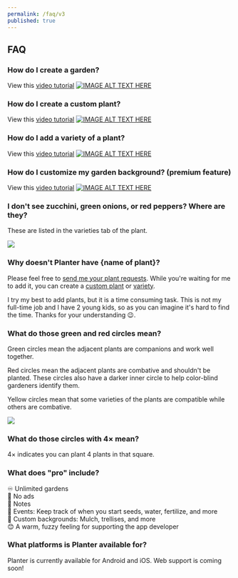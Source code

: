 ```yaml
---
permalink: /faq/v3
published: true
---
```


## FAQ

### How do I create a garden?

View this [video tutorial](https://youtu.be/bUXQpFhvP1o)
[![IMAGE ALT TEXT HERE](https://img.youtube.com/vi/bUXQpFhvP1o/0.jpg)](https://youtu.be/bUXQpFhvP1o)

### How do I create a custom plant?

View this [video tutorial](https://youtu.be/A-6cZsS_s_I)
[![IMAGE ALT TEXT HERE](https://img.youtube.com/vi/A-6cZsS_s_I/0.jpg)](https://youtu.be/A-6cZsS_s_I)

### How do I add a variety of a plant?

View this [video tutorial](https://youtu.be/DfDtJSIL0dg)
[![IMAGE ALT TEXT HERE](https://img.youtube.com/vi/DfDtJSIL0dg/0.jpg)](https://youtu.be/DfDtJSIL0dg)

### How do I customize my garden background? (premium feature)

View this [video tutorial](https://youtu.be/aTJlkn8BpFw)
[![IMAGE ALT TEXT HERE](https://img.youtube.com/vi/aTJlkn8BpFw/0.jpg)](https://youtu.be/aTJlkn8BpFw)

### I don't see zucchini, green onions, or red peppers? Where are they?

These are listed in the varieties tab of the plant.

<img src="../images/variety.webp" max-width="100%">

### Why doesn't Planter have {name of plant}?

Please feel free to <a target="_blank" href="https://mailhide.io/e/IIRlz">send me your plant requests</a>. While you're waiting for me to add it, you can create a [custom plant](https://youtu.be/ox65gthSCDM) or [variety](https://youtu.be/r_NDs-RGTuU).

I try my best to add plants, but it is a time consuming task. This is not my full-time job and I have 2 young kids, so as you can imagine it's hard to find the time. Thanks for your understanding 😉. 

### What do those green and red circles mean?

Green circles mean the adjacent plants are companions and work well together.

Red circles mean the adjacent plants are combative and shouldn't be planted. These circles also have a darker inner circle to help color-blind gardeners identify them.

Yellow circles mean that some varieties of the plants are compatible while others are combative.

<img src="../images/compatibility.webp" max-width="100%">

### What do those circles with 4× mean?

4× indicates you can plant 4 plants in that square.

### What does "pro" include?

♾ Unlimited gardens  
🚫 No ads  
📝 Notes  
📅 Events: Keep track of when you start seeds, water, fertilize, and more  
🎨 Custom backgrounds: Mulch, trellises, and more  
😊 A warm, fuzzy feeling for supporting the app developer  

### What platforms is Planter available for?
Planter is currently available for Android and iOS. Web support is coming soon!
